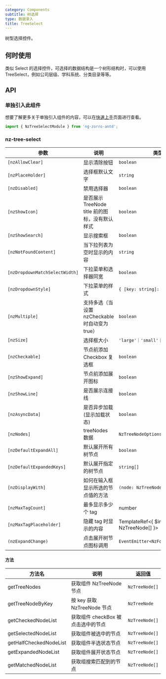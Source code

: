 ```yaml
---
category: Components
subtitle: 树选择
type: 数据录入
title: TreeSelect
---
```


树型选择控件。

## 何时使用

类似 Select 的选择控件，可选择的数据结构是一个树形结构时，可以使用 TreeSelect，例如公司层级、学科系统、分类目录等等。

## API

### 单独引入此组件

想要了解更多关于单独引入组件的内容，可以在[快速上手](/docs/getting-started/zh#单独引入某个组件)页面进行查看。

```ts
import { NzTreeSelectModule } from 'ng-zorro-antd';
```

### nz-tree-select

| 参数 | 说明 | 类型 | 默认值 |
| --- | --- | --- | --- |
| `[nzAllowClear]` | 显示清除按钮 | `boolean` | `false` |
| `[nzPlaceHolder]` | 选择框默认文字 | `string` | - |
| `[nzDisabled]` | 禁用选择器 | `boolean` | `false` |
| `[nzShowIcon]` | 是否展示 TreeNode title 前的图标，没有默认样式 | `boolean` | `false` |
| `[nzShowSearch]` | 显示搜索框 | `boolean` | `false` |
| `[nzNotFoundContent]` | 当下拉列表为空时显示的内容 | `string` | - |
| `[nzDropdownMatchSelectWidth]` | 下拉菜单和选择器同宽 | `boolean` | `true` |
| `[nzDropdownStyle]` | 下拉菜单的样式 | `{ [key: string]: string; }` | - |
| `[nzMultiple]` | 支持多选（当设置 nzCheckable 时自动变为true） | `boolean` | `false` |
| `[nzSize]` | 选择框大小 | `'large'｜'small'｜'default'` | `'default'` |
| `[nzCheckable]` | 节点前添加 Checkbox 复选框 | `boolean` | `false` |
| `[nzShowExpand]` | 节点前添加展开图标 | `boolean` | `true` |
| `[nzShowLine]` | 是否展示连接线 | `boolean` | `false` |
| `[nzAsyncData]` | 是否异步加载(显示加载状态) | `boolean` | `false` |
| `[nzNodes]` | treeNodes 数据 | `NzTreeNodeOptions[]` | `[]` |
| `[nzDefaultExpandAll]` | 默认展开所有树节点 | `boolean` | `false` |
| `[nzDefaultExpandedKeys]` | 默认展开指定的树节点 | `string[]` | - |
| `[nzDisplayWith]` | 如何在输入框显示所选的节点值的方法 | `(node: NzTreeNode) => string` | `(node: NzTreeNode) => node.title` |
| `[nzMaxTagCount]` | 最多显示多少个 tag | number | - |
| `[nzMaxTagPlaceholder]` | 隐藏 tag 时显示的内容 | TemplateRef<{ $implicit: NzTreeNode[] }> | - |
| `(nzExpandChange)` | 点击展开树节点图标调用 | `EventEmitter<NzFormatEmitEvent>` | - |

#### 方法

| 方法名 | 说明 | 返回值
| --- | --- | --- |
| getTreeNodes | 获取组件 NzTreeNode 节点 | `NzTreeNode[]` |
| getTreeNodeByKey | 按 key 获取 NzTreeNode 节点 | `NzTreeNode` |
| getCheckedNodeList | 获取组件 checkBox 被点击选中的节点 | `NzTreeNode[]` |
| getSelectedNodeList | 获取组件被选中的节点 | `NzTreeNode[]` |
| getHalfCheckedNodeList | 获取组件半选状态节点 | `NzTreeNode[]` |
| getExpandedNodeList | 获取组件展开状态节点 | `NzTreeNode[]` |
| getMatchedNodeList | 获取组搜索匹配到的节点 | `NzTreeNode[]` |
